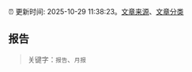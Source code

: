 :alarm_clock: 更新时间: 2025-10-29 11:38:23。[文章来源](/README.md)、[文章分类](/TAGS.md)

## 报告


> 关键字：`报告`、`月报`



